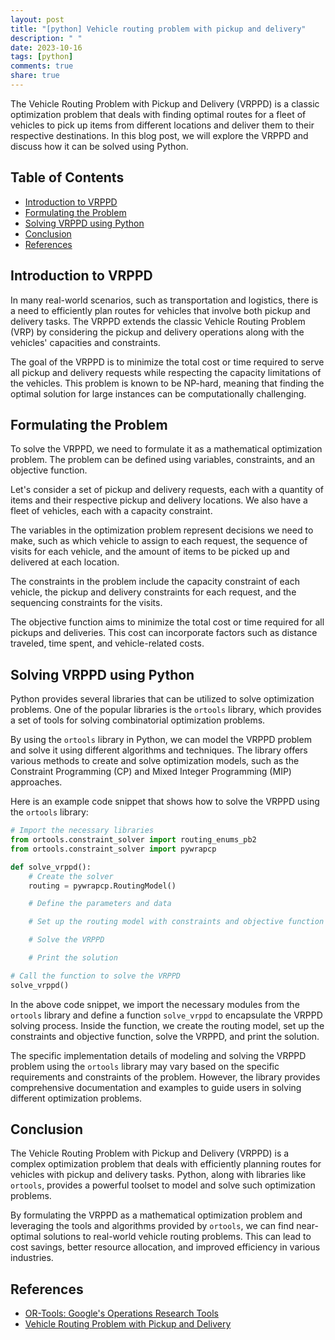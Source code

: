 ```yaml
---
layout: post
title: "[python] Vehicle routing problem with pickup and delivery"
description: " "
date: 2023-10-16
tags: [python]
comments: true
share: true
---
```


The Vehicle Routing Problem with Pickup and Delivery (VRPPD) is a classic optimization problem that deals with finding optimal routes for a fleet of vehicles to pick up items from different locations and deliver them to their respective destinations. In this blog post, we will explore the VRPPD and discuss how it can be solved using Python.

## Table of Contents
- [Introduction to VRPPD](#introduction-to-vrppd)
- [Formulating the Problem](#formulating-the-problem)
- [Solving VRPPD using Python](#solving-vrppd-using-python)
- [Conclusion](#conclusion)
- [References](#references)

## Introduction to VRPPD

In many real-world scenarios, such as transportation and logistics, there is a need to efficiently plan routes for vehicles that involve both pickup and delivery tasks. The VRPPD extends the classic Vehicle Routing Problem (VRP) by considering the pickup and delivery operations along with the vehicles' capacities and constraints.

The goal of the VRPPD is to minimize the total cost or time required to serve all pickup and delivery requests while respecting the capacity limitations of the vehicles. This problem is known to be NP-hard, meaning that finding the optimal solution for large instances can be computationally challenging.

## Formulating the Problem

To solve the VRPPD, we need to formulate it as a mathematical optimization problem. The problem can be defined using variables, constraints, and an objective function.

Let's consider a set of pickup and delivery requests, each with a quantity of items and their respective pickup and delivery locations. We also have a fleet of vehicles, each with a capacity constraint.

The variables in the optimization problem represent decisions we need to make, such as which vehicle to assign to each request, the sequence of visits for each vehicle, and the amount of items to be picked up and delivered at each location.

The constraints in the problem include the capacity constraint of each vehicle, the pickup and delivery constraints for each request, and the sequencing constraints for the visits.

The objective function aims to minimize the total cost or time required for all pickups and deliveries. This cost can incorporate factors such as distance traveled, time spent, and vehicle-related costs.

## Solving VRPPD using Python

Python provides several libraries that can be utilized to solve optimization problems. One of the popular libraries is the `ortools` library, which provides a set of tools for solving combinatorial optimization problems.

By using the `ortools` library in Python, we can model the VRPPD problem and solve it using different algorithms and techniques. The library offers various methods to create and solve optimization models, such as the Constraint Programming (CP) and Mixed Integer Programming (MIP) approaches.

Here is an example code snippet that shows how to solve the VRPPD using the `ortools` library:

```python
# Import the necessary libraries
from ortools.constraint_solver import routing_enums_pb2
from ortools.constraint_solver import pywrapcp

def solve_vrppd():
    # Create the solver
    routing = pywrapcp.RoutingModel()

    # Define the parameters and data

    # Set up the routing model with constraints and objective function

    # Solve the VRPPD

    # Print the solution

# Call the function to solve the VRPPD
solve_vrppd()
```

In the above code snippet, we import the necessary modules from the `ortools` library and define a function `solve_vrppd` to encapsulate the VRPPD solving process. Inside the function, we create the routing model, set up the constraints and objective function, solve the VRPPD, and print the solution.

The specific implementation details of modeling and solving the VRPPD problem using the `ortools` library may vary based on the specific requirements and constraints of the problem. However, the library provides comprehensive documentation and examples to guide users in solving different optimization problems.

## Conclusion

The Vehicle Routing Problem with Pickup and Delivery (VRPPD) is a complex optimization problem that deals with efficiently planning routes for vehicles with pickup and delivery tasks. Python, along with libraries like `ortools`, provides a powerful toolset to model and solve such optimization problems.

By formulating the VRPPD as a mathematical optimization problem and leveraging the tools and algorithms provided by `ortools`, we can find near-optimal solutions to real-world vehicle routing problems. This can lead to cost savings, better resource allocation, and improved efficiency in various industries.

## References

- [OR-Tools: Google's Operations Research Tools](https://developers.google.com/optimization)
- [Vehicle Routing Problem with Pickup and Delivery](https://en.wikipedia.org/wiki/Vehicle_routing_problem_with_pickup_and_delivery)